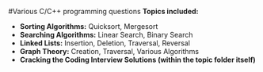 #Various C/C++ programming questions 
<b>Topics included:</b><br>
- <b>Sorting Algorithms:</b> Quicksort, Mergesort
- <b>Searching Algorithms:</b> Linear Search, Binary Search
- <b>Linked Lists:</b> Insertion, Deletion, Traversal, Reversal
- <b>Graph Theory:</b> Creation, Traversal, Various Algorithms
- <b>Cracking the Coding Interview Solutions (within the topic folder itself)</b>
